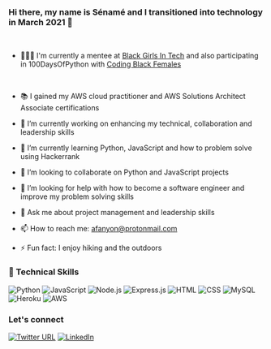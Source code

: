 ### Hi there, my name is Sénamé and I transitioned into technology in March 2021 👋
<br>

- 👩🏿‍🎓 I'm currently a mentee at [Black Girls In Tech](https://www.blackgirlsintech.org/) and also participating in 100DaysOfPython with  [Coding Black Females](https://codingblackfemales.com/)
<br>

- 📚 I gained my AWS cloud practitioner and AWS Solutions Architect Associate certifications

- 🔭 I’m currently working on enhancing my technical, collaboration and leadership skills
- 🌱 I’m currently learning Python, JavaScript and how to problem solve using Hackerrank
- 👯 I’m looking to collaborate on Python and JavaScript projects
- 🤔 I’m looking for help with how to become a software engineer and improve my problem solving skills
- 💬 Ask me about project management and leadership skills
- 📫 How to reach me: afanyon@protonmail.com
- ⚡ Fun fact: I enjoy hiking and the outdoors

### 💼 Technical Skills 
![Python](https://img.shields.io/badge/python-3670A0?style=for-the-badge&logo=python&logoColor=ffdd54)
![JavaScript](https://img.shields.io/badge/JavaScript-F7DF1E?style=for-the-badge&logo=javascript&logoColor=black)
![Node.js](https://img.shields.io/badge/Node.js-43853D?style=for-the-badge&logo=node.js&logoColor=white)
![Express.js](https://img.shields.io/badge/Express.js-404D59?style=for-the-badge)
![HTML](https://img.shields.io/badge/HTML5-E34F26?style=for-the-badge&logo=html5&logoColor=white)
![CSS](https://img.shields.io/badge/CSS3-1572B6?style=for-the-badge&logo=css3&logoColor=white)
![MySQL](https://img.shields.io/badge/MySQL-00000F?style=for-the-badge&logo=mysql&logoColor=white)
![Heroku](https://img.shields.io/badge/Heroku-430098?style=for-the-badge&logo=heroku&logoColor=white)
![AWS](https://img.shields.io/badge/Amazon_AWS-232F3E?style=for-the-badge&logo=amazon-aws&logoColor=white)

### Let's connect
[![Twitter URL](https://img.shields.io/badge/Twitter-1DA1F2?style=for-the-badge&logo=twitter&logoColor=white)](https://twitter.com/Afanyon86)
[![LinkedIn](https://img.shields.io/badge/LinkedIn-0077B5?style=for-the-badge&logo=linkedin&logoColor=white)](https://www.linkedin.com/in/sénamé-agblevon)